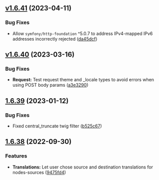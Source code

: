 ## [v1.6.41](https://github.com/roadiz/roadiz/compare/v1.6.40...v1.6.41) (2023-04-11)


### Bug Fixes

* Allow `symfony/http-foundation` ^5.0.7 to address IPv4-mapped IPv6 addresses incorrectly rejected ([da45dcf](https://github.com/roadiz/roadiz/commit/da45dcf761783997e8d3fec488d272c635d27272))

## [v1.6.40](https://github.com/roadiz/roadiz/compare/v1.6.39...v1.6.40) (2023-03-16)

### Bug Fixes

* **Request:** Test request theme and _locale types to avoid errors when using POST body params ([a3e3290](https://github.com/roadiz/roadiz/commit/a3e3290d1306a1eefae58677de4a365b5c239531))

## [1.6.39](https://github.com/roadiz/roadiz/compare/v1.6.38...v1.6.39) (2023-01-12)

### Bug Fixes

* Fixed central_truncate twig filter ([b525c67](https://github.com/roadiz/roadiz/commit/b525c6792739ad592981cac2afe6763cca078e5e))

## [1.6.38](https://github.com/roadiz/roadiz/compare/v1.6.37...v1.6.38) (2022-09-30)

### Features

* **Translations:** Let user chose source and destination translations for nodes-sources ([9475fd4](https://github.com/roadiz/roadiz/commit/9475fd4e985b8d7d0872294d0678da5b39021714))


